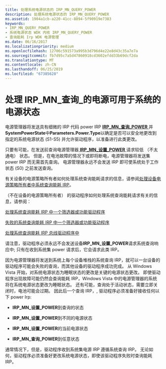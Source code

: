 ```yaml
---
title: 处理系统电源状态的 IRP_MN_QUERY_POWER
description: 处理系统电源状态的 IRP_MN_QUERY_POWER
ms.assetid: 1904a1cb-a220-41cc-8894-5f90919e7383
keywords:
- IRP_MN_QUERY_POWER
- 系统电源状态 WDK 内核 IRP_MN_QUERY_POWER
- 查询能耗 Irp WDK 电源管理
ms.date: 06/16/2017
ms.localizationpriority: medium
ms.openlocfilehash: 12706c591573a995b3d796d4e22e8d43c35a7e7a
ms.sourcegitcommit: fb7d95c7a5d47860918cd3602efdd33b69dcf2da
ms.translationtype: MT
ms.contentlocale: zh-CN
ms.lasthandoff: 06/25/2019
ms.locfileid: "67385628"
---
```

# <a name="handling-irpmnquerypower-for-system-power-states"></a>处理 IRP\_MN\_查询\_的电源可用于系统的电源状态





电源管理器将发送具有细微的 IRP 代码 power IRP [ **IRP\_MN\_查询\_POWER** ](https://docs.microsoft.com/windows-hardware/drivers/kernel/irp-mn-query-power)并**SystemPowerState**中**Parameters.Power.Type**以确定是否可以安全地更改到指定的系统电源状态 (S1-S5) 并允许驱动程序，以准备进行此类更改。

只要有可能，在发送前查询电源管理器[ **IRP\_MN\_设置\_POWER** ](https://docs.microsoft.com/windows-hardware/drivers/kernel/irp-mn-set-power)请求较低 （不太通电） 状态。 但是，在电池故障的情况下或即将断电，电源管理器将发送集 power IRP 而无需首先查询。 电源管理器永远不会发送 IRP 即可使系统处于工作状态 (S0) 之前发送查询。

有关设备的电源策略所有者如何处理系统查询能耗请求的信息，请参阅[处理设备电源策略所有者中系统查询能耗 IRP](handling-a-system-query-power-irp-in-a-device-power-policy-owner.md)。

（不在设备的电源策略所有者） 的驱动程序如何处理系统查询能耗请求有关的信息，请参阅：

[处理系统查询能耗 IRP 中一个筛选器或功能驱动程序](handling-a-system-query-power-irp-in-a-filter-or-function-driver.md)

[失败的系统查询能耗 IRP 中一个筛选器或功能驱动程序](failing-a-system-query-power-irp-in-a-filter-or-function-driver.md)

[处理系统查询能耗 IRP 总线驱动程序中](handling-a-system-query-power-irp-in-a-bus-driver.md)

请注意，驱动程序必须永远不会发送设备**IRP\_MN\_设置\_POWER**请求系统查询响应中; 只有在收到系统集 power 请求后，它会请求此类 IRP。

因为电源管理器将发送到系统上每个设备堆栈的系统查询 IRP，就可以一台设备的驱动程序可能会失败的查询，而其他设备的驱动程序成功完成。 从 Windows Vista 开始，对系统电源状态为睡眠状态的更改是关键的电源状态更改。 即使驱动程序出现故障可能仍然会查询能耗 IRP，Windows Vista 中的电源管理器的系统将在系统电源状态更改为睡眠状态。 还有可能，查询处于活动状态，需要立即关闭时，电池可能会过期。 因此后一个查询 IRP，, 驱动程序必须准备好接收任何以下 power Irp:

-   **IRP\_MN\_设置\_POWER**到查询的状态

-   **IRP\_MN\_设置\_POWER**到不同的电源状态

-   **IRP\_MN\_设置\_POWER**的当前电源状态

-   **IRP\_MN\_查询\_POWER**到任意状态

通常情况下，但是，驱动程序收到系统集电源 IRP 遵循系统查询 IRP。 无论如何，驱动程序必须准备好更改系统电源状态，即使该驱动程序失败时查询能耗 IRP。

 

 




